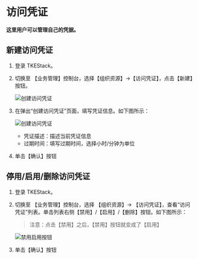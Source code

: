 # 访问凭证

**这里用户可以管理自己的凭据。**

## 新建访问凭证

1. 登录 TKEStack。
2. 切换至 【业务管理】控制台，选择【组织资源】-&gt;【访问凭证】，点击【新建】按钮。

   ![&#x521B;&#x5EFA;&#x8BBF;&#x95EE;&#x51ED;&#x8BC1;](https://github.com/PatrickLai7528/docs/tree/367ed6036bfdb372201d6e1790cdfffbf16b6ac6/images/新建访问凭证-resource.png)

3. 在弹出“创建访问凭证”页面，填写凭证信息。如下图所示：

   ![&#x521B;&#x5EFA;&#x8BBF;&#x95EE;&#x51ED;&#x8BC1;](https://github.com/PatrickLai7528/docs/tree/367ed6036bfdb372201d6e1790cdfffbf16b6ac6/images/新建访问凭证-resource-1.png)

   * 凭证描述：描述当前凭证信息
   * 过期时间：填写过期时间，选择小时/分钟为单位

4. 单击【确认】按钮

## 停用/启用/删除访问凭证

1. 登录 TKEStack。
2. 切换至 【业务管理】控制台，选择 【组织资源】-&gt; 【访问凭证】，查看“访问凭证”列表。单击列表右侧【禁用】/【启用】/【删除】按钮。如下图所示：

   > 注意：点击【禁用】之后，【禁用】按钮就变成了【启用】

   ![&#x7981;&#x7528;&#x542F;&#x7528;&#x6309;&#x94AE;](https://github.com/PatrickLai7528/docs/tree/367ed6036bfdb372201d6e1790cdfffbf16b6ac6/images/access-card.png)

3. 单击【确认】按钮

